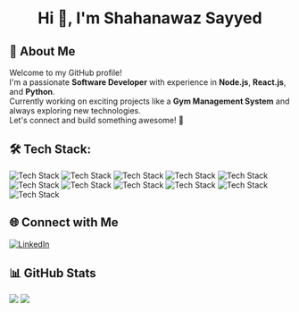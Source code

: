 <h1 align="center">Hi 👋, I'm Shahanawaz Sayyed</h1>

## 🚀 About Me
Welcome to my GitHub profile!  
I'm a passionate **Software Developer** with experience in **Node.js**, **React.js**, and **Python**.  
Currently working on exciting projects like a **Gym Management System** and always exploring new technologies.  
Let's connect and build something awesome! 🚀

## 🛠️ Tech Stack:
![Tech Stack](https://img.shields.io/badge/JavaScript-%23F7DF1E?style=for-the-badge&logo=javascript&logoColor=black) 
![Tech Stack](https://img.shields.io/badge/Python-%233776AB?style=for-the-badge&logo=python&logoColor=white) 
![Tech Stack](https://img.shields.io/badge/TypeScript-%23007ACC?style=for-the-badge&logo=typescript&logoColor=white) 
![Tech Stack](https://img.shields.io/badge/React-%2320232a?style=for-the-badge&logo=react&logoColor=%2361DAFB) 
![Tech Stack](https://img.shields.io/badge/HTML-%23E34F26?style=for-the-badge&logo=html5&logoColor=white) 
![Tech Stack](https://img.shields.io/badge/CSS-%231572B6?style=for-the-badge&logo=css3&logoColor=white) 
![Tech Stack](https://img.shields.io/badge/Node.js-%2343853D?style=for-the-badge&logo=node.js&logoColor=white) 
![Tech Stack](https://img.shields.io/badge/Express-%23404d59?style=for-the-badge&logo=express&logoColor=white) 
![Tech Stack](https://img.shields.io/badge/NestJS-%23E0234E?style=for-the-badge&logo=nestjs&logoColor=white) 
![Tech Stack](https://img.shields.io/badge/MongoDB-%2300C851?style=for-the-badge&logo=mongodb&logoColor=white) 
![Tech Stack](https://img.shields.io/badge/MySQL-%234479A1?style=for-the-badge&logo=mysql&logoColor=white)


## 🌐 Connect with Me
[![LinkedIn](https://img.shields.io/badge/-LinkedIn-blue?style=flat-square&logo=linkedin&logoColor=white)](https://www.linkedin.com/in/shahanawaz-sayyed-5228211b3)

## 📊 GitHub Stats
![](https://github-readme-stats.vercel.app/api?username=SayyedSha&show_icons=true&theme=react)
![](https://github-readme-stats.vercel.app/api/top-langs/?username=SayyedSha&layout=compact&theme=react)
